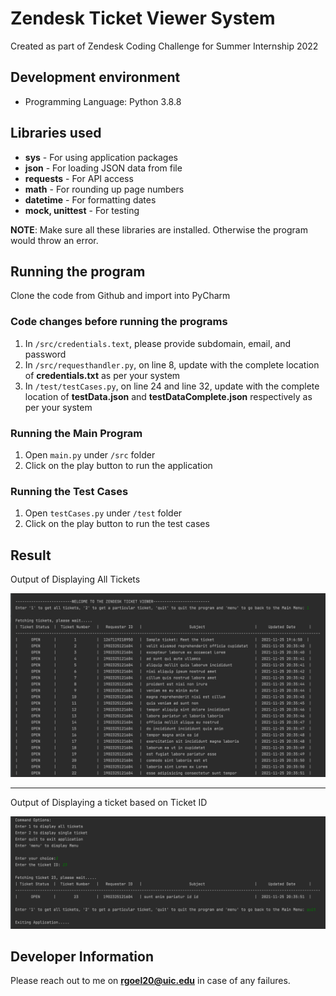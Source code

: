 # Zendesk Ticket Viewer System

Created as part of Zendesk Coding Challenge for Summer Internship 2022

## Development environment

- Programming Language: Python 3.8.8

## Libraries used

- **sys**  - For using application packages
- **json** - For loading JSON data from file
- **requests** - For API access
- **math** - For rounding up page numbers
- **datetime** - For formatting dates
- **mock, unittest** - For testing

**NOTE**: Make sure all these libraries are installed. Otherwise the program would throw an error.

## Running the program

Clone the code from Github and import into PyCharm

### Code changes before running the programs
1. In `/src/credentials.text`, please provide subdomain, email, and password
2. In `/src/requesthandler.py`, on line 8, update with the complete location of **credentials.txt** as per your system 
3. In `/test/testCases.py`, on line 24 and line 32, update with the complete location of **testData.json** and **testDataComplete.json** respectively as per your system

### Running the Main Program
1. Open `main.py` under `/src` folder
2. Click on the play button to run the application

### Running the Test Cases
1. Open `testCases.py` under `/test` folder
2. Click on the play button to run the test cases

## Result

Output of Displaying All Tickets

![](screenshots/Part1.png)

---

Output of Displaying a ticket based on Ticket ID

![](screenshots/Part2.png)


## Developer Information

Please reach out to me on **rgoel20@uic.edu** in case of any failures. 